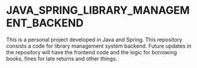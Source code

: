 # JAVA_SPRING_LIBRARY_MANAGEMENT_BACKEND
This is a personal project developed in Java and Spring. This repository consists a code for library management system backend. Future updates in the repository will have the frontend code and the logic for borrowing books, fines for late returns and other things. 
